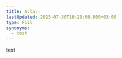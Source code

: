```yaml
---
title: A:la:-
lastUpdated: 2025-07-30T10:29:00.000+03:00
type: Fiil
synonyms:
  - test
---
```

test
